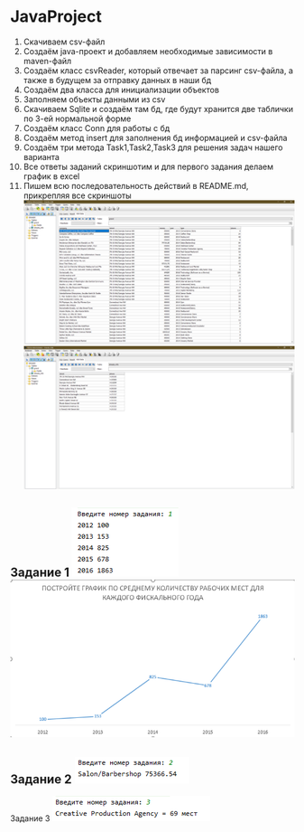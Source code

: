 # JavaProject
1. Скачиваем csv-файл
2. Создаём java-проект и добавляем необходимые зависимости в maven-файл
3. Создаём класс csvReader, который отвечает за парсинг csv-файла, а также в будущем за отправку данных в наши бд
4. Создаём два класса для инициализации объектов
5. Заполняем объекты данными из csv
6. Скачиваем Sqlite и создаём там бд, где будут хранится две таблички по 3-ей нормальной форме
7. Создаём класс Conn для работы с бд
8. Создаём метод insert для заполнения бд информацией и csv-файла
9. Создаём три метода Task1,Task2,Task3 для решения задач нашего варианта
10. Все ответы заданий скриншотим и для первого задания делаем график в excel
11. Пишем всю последовательность действий в README.md, прикрепляя все скриншоты
![alt text](бд1.png)
![alt text](бд2.png)

Задание 1 
![alt text](1.png) 
![alt text](График.png)
-----------------------------
Задание 2
![alt text](2.png)
-----------------------------
Задание 3
![alt text](3.png)
